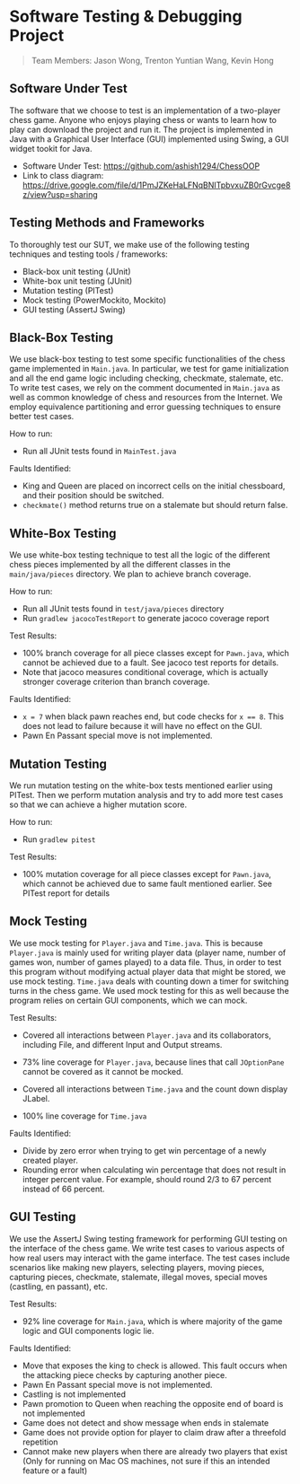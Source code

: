 # Software Testing & Debugging Project
> Team Members: Jason Wong, Trenton Yuntian Wang, Kevin Hong

## Software Under Test
The software that we choose to test is an implementation of a two-player chess game.
Anyone who enjoys playing chess or wants to learn how to play can download the project and run it. 
The project is implemented in Java with a Graphical User Interface (GUI) implemented using Swing, a GUI widget
tookit for Java.

- Software Under Test: https://github.com/ashish1294/ChessOOP  
- Link to class diagram: https://drive.google.com/file/d/1PmJZKeHaLFNqBNITpbvxuZB0rGvcge8z/view?usp=sharing

## Testing Methods and Frameworks
To thoroughly test our SUT, we make use of the following testing techniques and testing tools / frameworks:
- Black-box unit testing (JUnit)
- White-box unit testing (JUnit)
- Mutation testing (PITest)
- Mock testing (PowerMockito, Mockito)
- GUI testing (AssertJ Swing)


## Black-Box Testing
We use black-box testing to test some specific functionalities of the chess game implemented in `Main.java`. 
In particular, we test for game initialization and all the end game logic including checking, checkmate, stalemate, etc. 
To write test cases, we rely on the comment documented in `Main.java` as well as common knowledge of chess and resources from the Internet. We employ equivalence partitioning and error guessing techniques to ensure better test cases. 

How to run:  
- Run all JUnit tests found in `MainTest.java`

Faults Identified:
- King and Queen are placed on incorrect cells on the initial chessboard, and their position should be switched. 
- `checkmate()` method returns true on a stalemate but should return false.

## White-Box Testing
We use white-box testing technique to test all the logic of the different chess pieces implemented by all the 
different classes in the `main/java/pieces` directory. We plan to achieve branch coverage.

How to run:
- Run all JUnit tests found in `test/java/pieces` directory
- Run `gradlew jacocoTestReport` to generate jacoco coverage report

Test Results:
- 100% branch coverage for all piece classes except for `Pawn.java`, which cannot be achieved due to a fault.
  See jacoco test reports for details.
- Note that jacoco measures conditional coverage, which is actually stronger coverage criterion than branch coverage.

Faults Identified:
- `x = 7` when black pawn reaches end, but code checks for `x == 8`. This does not lead to failure because it will have no effect on the GUI.
- Pawn En Passant special move is not implemented.

## Mutation Testing
We run mutation testing on the white-box tests mentioned earlier using PITest. Then we perform mutation analysis and try to add more test cases so that we can achieve a higher mutation score.

How to run:
- Run `gradlew pitest`

Test Results:
- 100% mutation coverage for all piece classes except for `Pawn.java`, which cannot be achieved due to same fault mentioned earlier. See PITest report for details

## Mock Testing
We use mock testing for `Player.java` and `Time.java`. This is because `Player.java` is mainly used for writing player data (player name, number of games won, number of games played) to a data file. Thus, in order to test this program without modifying actual player data that might be stored, we use mock testing. `Time.java` deals with counting down a timer for switching turns in the chess game. We used mock testing for this as well because the program relies on certain GUI components, which we can mock.

Test Results:
- Covered all interactions between `Player.java` and its collaborators, including File, and different Input and Output streams.
  
- 73% line coverage for `Player.java`, because lines that call `JOptionPane` cannot be covered as it cannot be mocked.
- Covered all interactions between `Time.java` and the count down display JLabel. 
- 100% line coverage for `Time.java`

Faults Identified:
- Divide by zero error when trying to get win percentage of a newly created player.
- Rounding error when calculating win percentage that does not result in integer percent value. For example, should round 2/3 to 67 percent instead of 66 percent.

## GUI Testing
We use the AssertJ Swing testing framework for performing GUI testing on the interface of the chess game. We write test cases to various aspects of how real users may interact with the game interface. The test cases include scenarios like making new players, selecting players, moving pieces, capturing pieces, checkmate, stalemate, illegal moves, special moves (castling, en passant), etc.

Test Results:
- 92% line coverage for `Main.java`, which is where majority of the game logic and GUI components logic lie.

Faults Identified:
- Move that exposes the king to check is allowed. This fault occurs when the attacking piece checks by capturing another piece.
- Pawn En Passant special move is not implemented.
- Castling is not implemented
- Pawn promotion to Queen when reaching the opposite end of board is not implemented
- Game does not detect and show message when ends in stalemate
- Game does not provide option for player to claim draw after a threefold repetition
- Cannot make new players when there are already two players that exist (Only for running on Mac OS machines, not sure if
  this an intended feature or a fault)